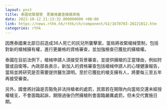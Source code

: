 ```yaml
---
layout: post
title: 泰國收緊槍管　更嚴格審查擁槍資格
date: 2022-10-12 21:13:32.000000000 +08:00
link: https://news.rthk.hk/rthk/ch/component/k2/1670703-20221012.htm
categories: rthk
---
```


因應泰國東北部日前造成36人死亡的託兒所襲擊案，當局將收緊槍械管制，包括對新的槍械擁有權，進行更嚴格的資格審查，並加強檢查已獲批的擁槍權。

泰國在目前法例下，槍械申請人須接受背景審查，並提供擁槍的正當理由，例如狩獵或自衛等。內政部長表示，新加入的資格審查包括槍械申請人的心理健康報告，當局並將研究是否需要提供醫生證明。至於已獲批的槍支擁有人，將要每三至五年再接受審查。

另外，國會將討論是否豁免非法持槍者的處罰，民眾若在期限內向當局交還未經授權槍支，不會面臨起訴，期限過後仍然擁槍則會面臨嚴厲處罰，但未交代實施日期。
